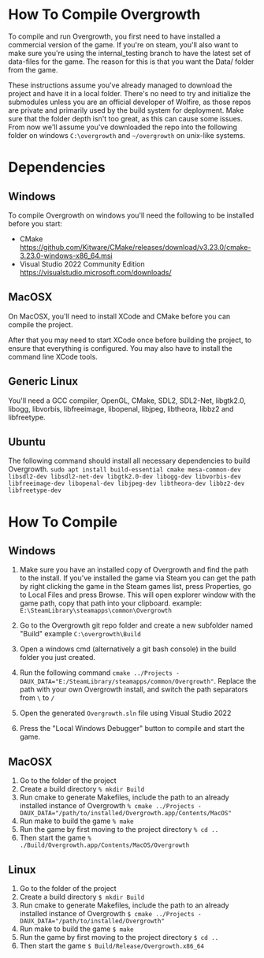# How To Compile Overgrowth

To compile and run Overgrowth, you first need to have installed a commercial version of the game. 
If you're on steam, you'll also want to make sure you're using the internal_testing branch to have the latest set of data-files for the game.
The reason for this is that you want the Data/ folder from the game.

These instructions assume you've already managed to download the project and have it in a local folder. There's no need to try and initialize the submodules unless you are an official developer of Wolfire, as those repos are private and primarily used by the build system for deployment. Make sure that the folder depth isn't too great, as this can cause some issues. From now we'll assume you've downloaded the repo into the following folder on windows ```C:\overgrowth``` and ```~/overgrowth``` on unix-like systems.

# Dependencies

## Windows

To compile Overgrowth on windows you'll need the following to be installed before you start:
* CMake https://github.com/Kitware/CMake/releases/download/v3.23.0/cmake-3.23.0-windows-x86_64.msi
* Visual Studio 2022 Community Edition https://visualstudio.microsoft.com/downloads/

## MacOSX

On MacOSX, you'll need to install XCode and CMake before you can compile the project.

After that you may need to start XCode once before building the project, to ensure that everything is configured. You may also have to install the command line XCode tools.

## Generic Linux

You'll need a GCC compiler, OpenGL, CMake, SDL2, SDL2-Net, libgtk2.0, libogg, libvorbis, libfreeimage, libopenal, libjpeg, libtheora, libbz2 and libfreetype.

## Ubuntu

The following command should install all necessary dependencies to build Overgrowth.
```sudo apt install build-essential cmake mesa-common-dev libsdl2-dev libsdl2-net-dev libgtk2.0-dev libogg-dev libvorbis-dev libfreeimage-dev libopenal-dev libjpeg-dev libtheora-dev libbz2-dev libfreetype-dev```

# How To Compile

## Windows

1. Make sure you have an installed copy of Overgrowth and find the path to the install. If you've installed the game via Steam you can get the path by right clicking the game in the Steam games list, press Properties, go to Local Files and press Browse. This will open explorer window with the game path, copy that path into your clipboard. example: ```E:\SteamLibrary\steamapps\common\Overgrowth```

2. Go to the Overgrowth git repo folder and create a new subfolder named "Build" example ```C:\overgrowth\Build```

3. Open a windows cmd (alternatively a git bash console) in the build folder you just created.

4. Run the following command ```cmake ../Projects -DAUX_DATA="E:/SteamLibrary/steamapps/common/Overgrowth"```. Replace the path with your own Overgrowth install, and switch the path separators from ```\``` to ```/```

5. Open the generated ```Overgrowth.sln``` file using Visual Studio 2022

6. Press the "Local Windows Debugger" button to compile and start the game.

## MacOSX

1. Go to the folder of the project
2. Create a build directory ```% mkdir Build```
3. Run cmake to generate Makefiles, include the path to an already installed instance of Overgrowth ```% cmake ../Projects -DAUX_DATA="/path/to/installed/Overgrowth.app/Contents/MacOS"```
4. Run make to build the game ```% make```
5. Run the game by first moving to the project directory ```% cd ..```
6. Then start the game ```% ./Build/Overgrowth.app/Contents/MacOS/Overgrowth```

## Linux

1. Go to the folder of the project
2. Create a build directory ```$ mkdir Build```
3. Run cmake to generate Makefiles, include the path to an already installed instance of Overgrowth ```$ cmake ../Projects -DAUX_DATA="/path/to/installed/Overgrowth"```
4. Run make to build the game ```$ make```
5. Run the game by first moving to the project directory ```$ cd ..```
6. Then start the game ```$ Build/Release/Overgrowth.x86_64```

